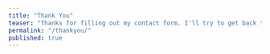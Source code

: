 ```yaml
---
title: "Thank You"
teaser: "Thanks for filling out my contact form. I'll try to get back to as you soon as possible."
permalink: "/thankyou/"
published: true
---
```

